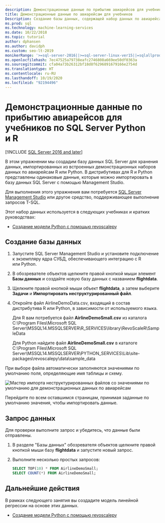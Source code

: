 ```yaml
---
description: Демонстрационные данные по прибытию авиарейсов для учебников по SQL Server Python и R
title: Демонстрационные данные по авиарейсам для учебников
Description: Создание базы данных, содержащей набор данных по авиарейсам из R и Python. Этот набор данных используется в руководствах по Python и R для Служб машинного обучения SQL Server.
ms.prod: sql
ms.technology: machine-learning-services
ms.date: 10/22/2018
ms.topic: tutorial
author: dphansen
ms.author: davidph
ms.custom: seo-lt-2019
monikerRange: '>=sql-server-2016||>=sql-server-linux-ver15||=sqlallproducts-allversions'
ms.openlocfilehash: 7ec47525a79738eafc2746808a669ee50df0363a
ms.sourcegitcommit: cfa04a73b26312bf18d8f6296891679166e2754d
ms.translationtype: HT
ms.contentlocale: ru-RU
ms.lasthandoff: 10/19/2020
ms.locfileid: "92194496"
---
```

#  <a name="airline-flight-arrival-demo-data-for-sql-server-python-and-r-tutorials"></a>Демонстрационные данные по прибытию авиарейсов для учебников по SQL Server Python и R
[!INCLUDE [SQL Server 2016 and later](../../includes/applies-to-version/sqlserver2016.md)]

В этом упражнении мы создадим базу данных SQL Server для хранения данных, импортированных из встроенных демонстрационных наборов данных по авиарейсам R или Python. В дистрибутивах для R и Python представлены одинаковые данные, которые можно импортировать в базу данных SQL Server с помощью Management Studio.

Для выполнения этого упражнения вам потребуется [SQL Server Management Studio](../../ssms/download-sql-server-management-studio-ssms.md?view=sql-server-2017) или другое средство, поддерживающее выполнение запросов T-SQL.

Этот набор данных используется в следующих учебниках и кратких руководствах:

+  [Создание модели Python с помощью revoscalepy](use-python-revoscalepy-to-create-model.md)

## <a name="create-the-database"></a>Создание базы данных

1. Запустите SQL Server Management Studio и установите подключение к экземпляру ядра СУБД, обеспечивающего интеграцию с R или Python.  

2. В обозревателе объектов щелкните правой кнопкой мыши элемент **Базы данных** и создайте новую базу данных с названием **flightdata**.

3. Щелкните правой кнопкой мыши объект **flightdata**, а затем выберите **Задачи** и **Импортировать неструктурированный файл**.

4. Откройте файл AirlineDemoData.csv, входящий в состав дистрибутива R или Python, в зависимости от используемого языка.

   Для R вам потребуется файл **AirlineDemoSmall.csv** из каталога C:\Program Files\Microsoft SQL Server\MSSQL14.MSSQLSERVER\R_SERVICES\library\RevoScaleR\SampleData
   
   Для Python найдите файл **AirlineDemoSmall.csv** в каталоге C:\Program Files\Microsoft SQL Server\MSSQL14.MSSQLSERVER\PYTHON_SERVICES\Lib\site-packages\revoscalepy\data\sample_data
  
При выборе файла автоматически заполняются значениями по умолчанию поля, определяющие имя таблицы и схему.

  ![Мастер импорта неструктурированных файлов со значениями по умолчанию для демонстрационных данных по авиарейсам](media/import-airlinedemosmall.png)

Перейдите по всем оставшимся страницам, принимая заданные по умолчанию значения, чтобы импортировать данные.


## <a name="query-the-data"></a>Запрос данных

Для проверки выполните запрос и убедитесь, что данные были отправлены.

1. В разделе "Базы данных" обозревателя объектов щелкните правой кнопкой мыши базу **flightdata** и запустите новый запрос.

2. Выполните несколько простых запросов:

    ```sql
    SELECT TOP(10) * FROM AirlineDemoSmall;
    SELECT COUNT(*) FROM AirlineDemoSmall;
    ```

## <a name="next-steps"></a>Дальнейшие действия

В рамках следующего занятия вы создадите модель линейной регрессии на основе этих данных.

+ [Создание модели Python с помощью revoscalepy](use-python-revoscalepy-to-create-model.md)